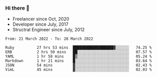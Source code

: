 ### Hi there 👋

- Freelancer since Oct, 2020
- Developer since July, 2017
- Structral Engineer since July, 2012

<!--START_SECTION:waka-->

```text
From: 21 March 2022 - To: 28 March 2022

Ruby          27 hrs 53 mins  ██████████████████▓░░░░░░   74.25 %
ERB           2 hrs 50 mins   ██░░░░░░░░░░░░░░░░░░░░░░░   07.57 %
YAML          1 hr 58 mins    █▒░░░░░░░░░░░░░░░░░░░░░░░   05.24 %
Markdown      1 hr 21 mins    █░░░░░░░░░░░░░░░░░░░░░░░░   03.64 %
JSON          54 mins         ▓░░░░░░░░░░░░░░░░░░░░░░░░   02.43 %
VimL          45 mins         ▓░░░░░░░░░░░░░░░░░░░░░░░░   02.03 %
```

<!--END_SECTION:waka-->
